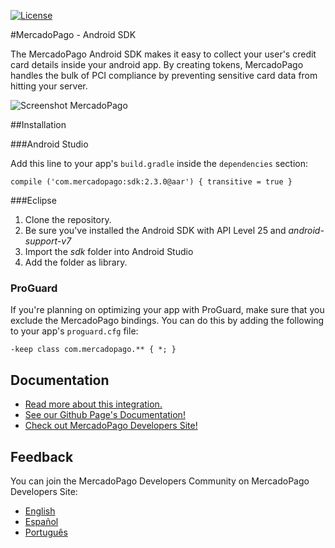 [![License](https://img.shields.io/badge/license-MIT-lightgrey.svg?style=flat)](https://github.com/mercadopago/px-android)

#MercadoPago - Android SDK

The MercadoPago Android SDK makes it easy to collect your user's credit card details inside your android app. By creating tokens, MercadoPago handles the bulk of PCI compliance by preventing sensitive card data from hitting your server.

![Screenshot MercadoPago](https://cloud.githubusercontent.com/assets/11367894/20360662/5f3947dc-ac13-11e6-94d9-9a938f6b2cff.png)

##Installation

###Android Studio

Add this line to your app's `build.gradle` inside the `dependencies` section:

    compile ('com.mercadopago:sdk:2.3.0@aar') { transitive = true }

###Eclipse

1. Clone the repository.
2. Be sure you've installed the Android SDK with API Level 25 and _android-support-v7_
3. Import the _sdk_ folder into Android Studio
4. Add the folder as library.

### ProGuard

If you're planning on optimizing your app with ProGuard, make sure that you exclude the MercadoPago bindings. You can do this by adding the following to your app's `proguard.cfg` file:

    -keep class com.mercadopago.** { *; }

## Documentation

+ [Read more about this integration.](https://github.com/mercadopago/px-android)
+ [See our Github Page's Documentation!](http://mercadopago.github.io/px-android/)
+ [Check out MercadoPago Developers Site!](http://www.mercadopago.com.ar/developers)

## Feedback

You can join the MercadoPago Developers Community on MercadoPago Developers Site:

+ [English](https://www.mercadopago.com.ar/developers/en/community/forum/)
+ [Español](https://www.mercadopago.com.ar/developers/es/community/forum/)
+ [Português](https://www.mercadopago.com.br/developers/pt/community/forum/)
